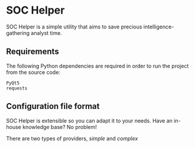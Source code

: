 # SOC Helper

SOC Helper is a simple utility that aims to save precious intelligence-gathering analyst time.

## Requirements

The following Python dependencies are required in order to run the project from the source code:

```
PyQt5
requests
```

## Configuration file format

SOC Helper is extensible so you can adapt it to your needs. Have an in-house knowledge base? No problem!

There are two types of providers, *simple* and *complex*
